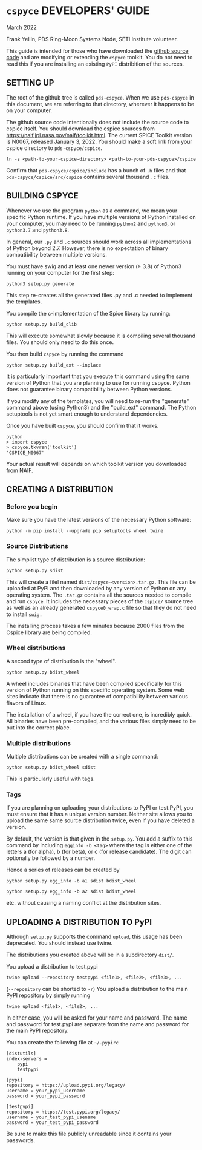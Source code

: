 # `cspyce` DEVELOPERS' GUIDE
March 2022

Frank Yellin, PDS Ring-Moon Systems Node, SETI Institute volunteer.

This guide is intended for those who have downloaded the 
[github source code](https://github.com/SETI/pds-cspyce/) and are modifying
or extending the `cspyce` toolkit.
You do not need to read this if you are installing an existing `PyPI`
distribition of the sources.

## SETTING UP

The root of the github tree is called `pds-cspyce`.
When we use `pds-cspyce` in this document, we are referring to that directory,
wherever it happens to be on your computer.

The github source code intentionally does not include the source code to
cspice itself.
You should download the cspice sources from
https://naif.jpl.nasa.gov/naif/toolkit.html. 
The current SPICE Toolkit version is N0067, released January 3, 2022.
You should make a soft link from your cspice directory to `pds-cspyce/cspice`.
```shell
ln -s <path-to-your-cspice-directory> <path-to-your-pds-cspyce>/cspice
```
Confirm that `pds-cspyce/cspice/include` has a bunch of `.h` files and that
`pds-cspyce/cspice/src/cspice` contains several thousand `.c` files.

## BUILDING CSPYCE
Whenever we use the program `python` as a command, we mean your specific Python
runtime. If you have multiple versions of Python installed on your computer,
you may need to be running `python2` and `python3`, or `python3.7` and
`python3.8`.

In general, our `.py` and `.c` sources should work across all implementations of 
Python beyond 2.7. However, there is no expectation of binary compatibility between
multiple versions.

You must have swig and at least one newer version (≥ 3.8) of Python3 running on 
your computer for the first step:
```shell
python3 setup.py generate
```
This step re-creates all the generated files .py and .c needed to implement
the templates. 

You compile the c-implementation of the Spice library by running:
```shell
python setup.py build_clib
```
This will execute somewhat slowly because it is compiling several thousand files. 
You should only need to do this once.

You then build `cspyce` by running the command
```shell
python setup.py build_ext --inplace
```
It is particularly important that you execute this command using the same
version of Python that you are planning to use for running cspyce.
Python does not guarantee binary compatibility between Python versions.

If you modify any of the templates, you will need to re-run the "generate"
command above (using Python3) and the "build_ext" command.
The Python setuptools is not yet smart enough to understand dependencies.

Once you have built `cspyce`, you should confirm that it works.
```shell
python
> import cspyce
> cspyce.tkvrsn('toolkit')
'CSPICE_N0067'
```
Your actual result will depends on which toolkit version you downloaded from NAIF.
## CREATING A DISTRIBUTION

### Before you begin

Make sure you have the latest versions of the necessary Python software:
```shell
python -m pip install --upgrade pip setuptools wheel twine
```
### Source Distributions

The simplist type of distribution is a source distribution:

```
python setup.py sdist
```
This will create a filel named `dist/cspyce-<version>.tar.gz`.
This file can be uploaded at PyPI and then downloaded by any version of
Python on any operating system. The `.tar.gz` contains all the sources needed
to compile and run `cspyce`.
It includes the necessary pieces of the `cspice/` source tree as well as an
already generated `cspyce0_wrap.c` file so that they do not need to install 
`swig.`

The installing process takes a few minutes because 2000 files from the Cspice
library are being compiled.

### Wheel distributions

A second type of distribution is the "wheel". 
```shell
python setup.py bdist_wheel
```
A wheel includes binaries that have been compiled specifically for this version
of Python running on this specific operating system.
Some web sites indicate that there is no guarantee of compatibility between
various flavors of Linux.

The installation of a wheel, if you have the correct one, is incredibly quick.
All binaries have been pre-compiled, and the various files simply need to be put
into the correct place.

### Multiple distributions

Multiple distributions can be created with a single command:
```shell
python setup.py bdist_wheel sdist
```
This is particularly useful with tags.

### Tags

If you are planning on uploading your distributions to PyPI or test.PyPI, you
must ensure that it has a unique version number.
Neither site allows you to upload the same same source distribution twice,
even if you have deleted a version.

By default, the version is that given in the `setup.py`.
You add a suffix to this command by including `egginfo -b <tag>` where the tag
is either one of the letters a (for alpha), b (for beta), or c (for release
candidate). The digit can optionally be followed by a number. 

Hence a series of releases can be created by
```
python setup.py egg_info -b a1 sdist bdist_wheel
```
```
python setup.py egg_info -b a2 sdist bdist_wheel
```
etc. without causing a naming conflict at the distribution sites.

## UPLOADING A DISTRIBUTION TO PyPI

Although `setup.py` supports the command `upload`, this usage has been deprecated.
You should instead use twine.

The distributions you created above will be in a subdirectory `dist/`. 

You upload a distribution to test.pypi
```shell
twine upload --repository testpypi <file1>, <file2>, <file3>, ...
```
(`--repository` can be shorted to `-r`)
You upload a distribution to the main PyPI repository by simply running
```shell
twine upload <file1>, <file2>, ...
```
In either case, you will be asked for your name and password.
The name and password for test.pypi are separate from the name and password for the
main PyPI repository.

You can create the following file at `~/.pypirc`
```
[distutils]
index-servers =
    pypi
    testpypi

[pypi]
repository = https://upload.pypi.org/legacy/
username = your_pypi_username
password = your_pypi_password

[testpypi]
repository = https://test.pypi.org/legacy/
username = your_test_pypi_usename
password = your_test_pypi_password
```
Be sure to make this file publicly unreadable since it contains your passwords.
